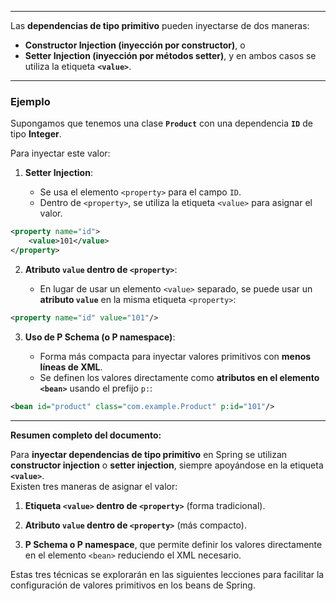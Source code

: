 
---

Las **dependencias de tipo primitivo** pueden inyectarse de dos maneras:

- **Constructor Injection (inyección por constructor)**, o
- **Setter Injection (inyección por métodos setter)**, y en ambos casos se utiliza la etiqueta **`<value>`**.

---

### Ejemplo

Supongamos que tenemos una clase **`Product`** con una dependencia **`ID`** de tipo **Integer**.

Para inyectar este valor:

1. **Setter Injection**:

    - Se usa el elemento `<property>` para el campo `ID`.
    - Dentro de `<property>`, se utiliza la etiqueta `<value>` para asignar el valor.

```xml
<property name="id">     
	<value>101</value> 
</property>
```

2. **Atributo `value` dentro de `<property>`**:

    - En lugar de usar un elemento `<value>` separado, se puede usar un **atributo `value`** en la misma etiqueta `<property>`:

```xml
<property name="id" value="101"/>
```

3. **Uso de P Schema (o P namespace)**:
 
    - Forma más compacta para inyectar valores primitivos con **menos líneas de XML**.
    - Se definen los valores directamente como **atributos en el elemento `<bean>`** usando el prefijo `p:`:

```xml
<bean id="product" class="com.example.Product" p:id="101"/>
```

---

**Resumen completo del documento:**

Para **inyectar dependencias de tipo primitivo** en Spring se utilizan **constructor injection** o **setter injection**, siempre apoyándose en la etiqueta **`<value>`**.  
Existen tres maneras de asignar el valor:

1. **Etiqueta `<value>` dentro de `<property>`** (forma tradicional).
    
2. **Atributo `value` dentro de `<property>`** (más compacto).
    
3. **P Schema o P namespace**, que permite definir los valores directamente en el elemento `<bean>` reduciendo el XML necesario.

Estas tres técnicas se explorarán en las siguientes lecciones para facilitar la configuración de valores primitivos en los beans de Spring.
